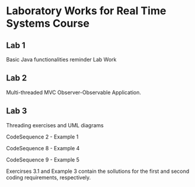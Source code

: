 # Laboratory Works for Real Time Systems Course

## Lab 1

Basic Java functionalities reminder Lab Work

## Lab 2

Multi-threaded MVC Observer-Observable Application.

## Lab 3

Threading exercises and UML diagrams

CodeSequence 2 - Example 1 

CodeSequence 8 - Example 4  

CodeSequence 9 - Example 5   


Exercirses 3.1 and Example 3 contain the sollutions for the first and second coding requirements, respectively.


